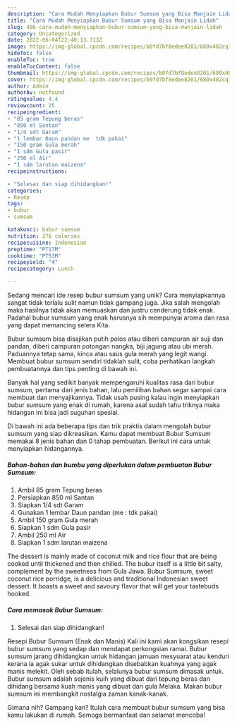 ```yaml
---
description: "Cara Mudah Menyiapkan Bubur Sumsum yang Bisa Manjain Lidah"
title: "Cara Mudah Menyiapkan Bubur Sumsum yang Bisa Manjain Lidah"
slug: 486-cara-mudah-menyiapkan-bubur-sumsum-yang-bisa-manjain-lidah
category: Uncategorized
date: 2022-06-04T22:40:13.713Z
image: https://img-global.cpcdn.com/recipes/b0fd7bf8edee8201/680x482cq70/bubur-sumsum-foto-resep-utama.jpg
hideToc: false
enableToc: true
enableTocContent: false
thumbnail: https://img-global.cpcdn.com/recipes/b0fd7bf8edee8201/680x482cq70/bubur-sumsum-foto-resep-utama.jpg
cover: https://img-global.cpcdn.com/recipes/b0fd7bf8edee8201/680x482cq70/bubur-sumsum-foto-resep-utama.jpg
author: Admin
authorAv: notfound
ratingvalue: 4.4
reviewcount: 25
recipeingredient:
- "85 gram Tepung beras"
- "850 ml Santan"
- "1/4 sdt Garam"
- "1 lembar Daun pandan me  tdk pakai"
- "150 gram Gula merah"
- "1 sdm Gula pasir"
- "250 ml Air"
- "1 sdm larutan maizena"
recipeinstructions:

- "Selesai dan siap dihidangkan!"
categories:
- Resep
tags:
- bubur
- sumsum

katakunci: bubur sumsum 
nutrition: 276 calories
recipecuisine: Indonesian
preptime: "PT17M"
cooktime: "PT53M"
recipeyield: "4"
recipecategory: Lunch

---
```





Sedang mencari ide resep bubur sumsum yang unik? Cara menyiapkannya sangat tidak terlalu sulit namun tidak gampang juga. Jika salah mengolah maka hasilnya tidak akan memuaskan dan justru cenderung tidak enak. Padahal bubur sumsum yang enak harusnya sih mempunyai aroma dan rasa yang dapat memancing selera Kita.





Bubur sumsum bisa disajikan putih polos atau diberi campuran air suji dan pandan, diberi campuran potongan nangka, biji jagung atau ubi merah. Paduannya tetap sama, kinca atau saus gula merah yang legit wangi. Membuat bubur sumsum sendiri tidaklah sulit, coba perhatikan langkah pembuatannya dan tips penting di bawah ini.

Banyak hal yang sedikit banyak mempengaruhi kualitas rasa dari bubur sumsum, pertama dari jenis bahan, lalu pemilihan bahan segar sampai cara membuat dan menyajikannya. Tidak usah pusing kalau ingin menyiapkan bubur sumsum yang enak di rumah, karena asal sudah tahu triknya maka hidangan ini bisa jadi suguhan spesial.






Di bawah ini ada beberapa tips dan trik praktis dalam mengolah bubur sumsum yang siap dikreasikan. Kamu dapat membuat Bubur Sumsum memakai 8 jenis bahan dan 0 tahap pembuatan. Berikut ini cara untuk menyiapkan hidangannya.

<!--inarticleads1-->

##### Bahan-bahan dan bumbu yang diperlukan dalam pembuatan Bubur Sumsum:

1. Ambil 85 gram Tepung beras
1. Persiapkan 850 ml Santan
1. Siapkan 1/4 sdt Garam
1. Gunakan 1 lembar Daun pandan (me : tdk pakai)
1. Ambil 150 gram Gula merah
1. Siapkan 1 sdm Gula pasir
1. Ambil 250 ml Air
1. Siapkan 1 sdm larutan maizena


The dessert is mainly made of coconut milk and rice flour that are being cooked until thickened and then chilled. The bubur itself is a little bit salty, complement by the sweetness from Gula Jawa. Bubur Sumsum, sweet coconut rice porridge, is a delicious and traditional Indonesian sweet dessert. It boasts a sweet and savoury flavor that will get your tastebuds hooked. 

<!--inarticleads2-->

##### Cara memasak Bubur Sumsum:


1. Selesai dan siap dihidangkan!

Resepi Bubur Sumsum (Enak dan Manis) Kali ini kami akan kongsikan resepi bubur sumsum yang sedap dan mendapat perkongsian ramai. Bubur sumsum jarang dihidangkan untuk hidangan jamuan mesyuarat atau kenduri kerana ia agak sukar untuk dihidangkan disebabkan kuahnya yang agak manis melekit. Oleh sebab itulah, selalunya bubur sumsum dimasak untuk. Bubur sumsum adalah sejenis kuih yang dibuat dari tepung beras dan dihidang bersama kuah manis yang dibuat dari gula Melaka. Makan bubur sumsum ini membangkit nostalgia zaman kanak-kanak. 

Gimana nih? Gampang kan? Itulah cara membuat bubur sumsum yang bisa kamu lakukan di rumah. Semoga bermanfaat dan selamat mencoba!
